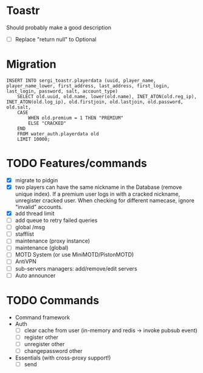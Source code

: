 # Toastr

Should probably make a good description

* [ ] Replace "return null" to Optional

# Migration
```mysql
INSERT INTO sergi_toastr.playerdata (uuid, player_name, player_name_lower, first_address, last_address, first_login, last_login, password, salt, account_type)
    SELECT old.uuid, old.name, lower(old.name), INET_ATON(old.reg_ip), INET_ATON(old.log_ip), old.firstjoin, old.lastjoin, old.password, old.salt,
    CASE
    	WHEN old.premium = 1 THEN "PREMIUM"
    	ELSE "CRACKED"
    END
    FROM water_auth.playerdata old
    LIMIT 10000;
```

# TODO Features/commands

* [X] migrate to pidgin
* [X] two players can have the same nickname in the Database (remove unique index). If a premium user logs in with a cracked nickname, unregister cracked user. When checking for different namecase, ignore "invalid" accounts.
* [X] add thread limit
* [ ] add queue to retry failed queries
* [ ] global /msg
* [ ] stafflist
* [ ] maintenance (proxy instance)
* [ ] maintenance (global)
* [ ] MOTD System (or use MiniMOTD/PistonMOTD)
* [ ] AntiVPN
* [ ] sub-servers managers: add/remove/edit servers
* [ ] Auto announcer

# TODO Commands

* Command framework
* Auth
    * [ ] clear cache from user (in-memory and redis -> invoke pubsub event)
    * [ ] register other
    * [ ] unregister other
    * [ ] changepassword other
* Essentials (with cross-proxy support!)
    * [ ] send
